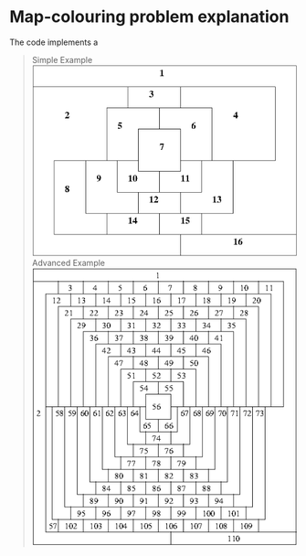 # Map-colouring problem explanation
The code implements a 
>Simple Example
![](/imgs/Simple_Example.png?raw=true)
>Advanced Example 
![](/imgs/Advanced_Example.png?raw=true)
